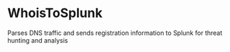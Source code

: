 # WhoisToSplunk
Parses DNS traffic and sends registration information to Splunk for threat hunting and analysis
